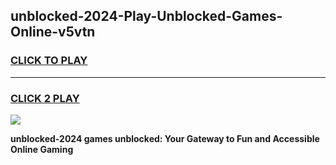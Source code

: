 
## unblocked-2024-Play-Unblocked-Games-Online-v5vtn
<h3>
<a href="https://premium76.site?title=unblocked-2024&ref=25A">CLICK TO PLAY</a></h3>
<hr>

<h3>
<a href="https://premium76.site?title=unblocked-2024&ref=25A">CLICK 2 PLAY</a>
  
</h3>

<a href="https://premium76.site?title=unblocked-2024&ref=25A"><img src="https://clearcache.store/games.png"></a>


**unblocked-2024 games unblocked: Your Gateway to Fun and Accessible Online Gaming**
